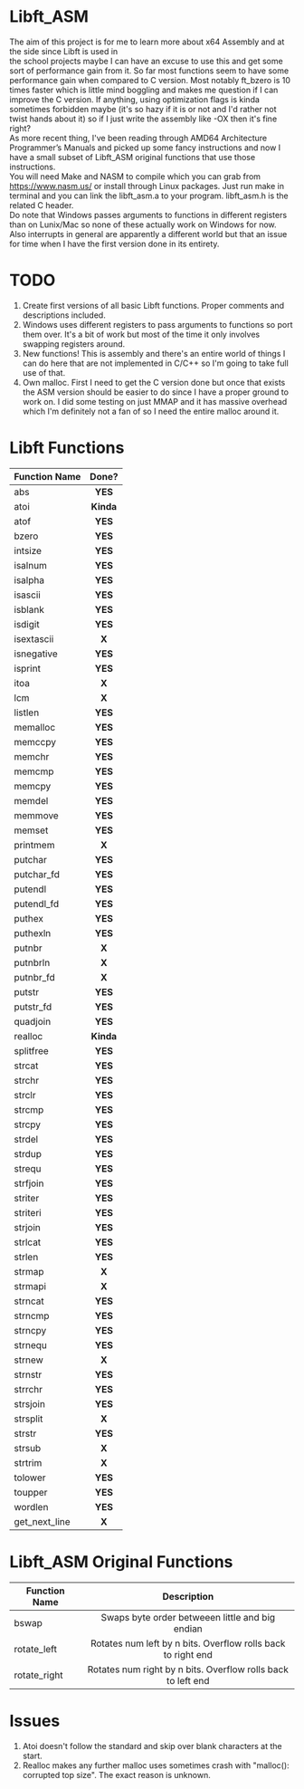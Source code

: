 # Libft_ASM
The aim of this project is for me to learn more about x64 Assembly and at the side since Libft is used in</br>
the school projects maybe I can have an excuse to use this and get some sort of performance gain from it. So far most functions seem to have some performance gain when compared to C version. Most notably ft_bzero is 10 times faster which is little mind boggling and makes me question if I can improve the C version. If anything, using optimization flags is kinda sometimes forbidden maybe (it's so hazy if it is or not and I'd rather not twist hands about it) so if I just write the assembly like -OX then it's fine right?</br>
As more recent thing, I've been reading through AMD64 Architecture
Programmer’s Manuals and picked up some fancy instructions and now I have a small subset of Libft_ASM original functions that use those instructions.</br>
You will need Make and NASM to compile which you can grab from https://www.nasm.us/ or install through Linux packages. Just run make in terminal and you can link the libft_asm.a to your program. libft_asm.h is the related C header.</br>
Do note that Windows passes arguments to functions in different registers than on Lunix/Mac so none of these actually work on Windows for now. Also interrupts in general are apparently a different world but that an issue for time when I have the first version done in its entirety.

# TODO

1. Create first versions of all basic Libft functions. Proper comments and descriptions included.
2. Windows uses different registers to pass arguments to functions so port them over. It's a bit of work but most of the time it only involves swapping registers around.
3. New functions! This is assembly and there's an entire world of things I can do here that are not implemented in C/C++ so I'm going to take full use of that.
4. Own malloc. First I need to get the C version done but once that exists the ASM version should be easier to do since I have a proper ground to work on. I did some testing on just MMAP and it has massive overhead which I'm definitely not a fan of so I need the entire malloc around it.

# Libft Functions

| Function Name    | Done?                                                                                    |
| ---------------- | :---------------------------------------------------------------------------------------: |
| abs              | **YES**                                                                                  |
| atoi             | **Kinda**                                                                                  |
| atof             | **YES**                                                                                  |
| bzero            | **YES**                                                                                  |
| intsize          | **YES**                                                                                  |
| isalnum          | **YES**                                                                                  |
| isalpha          | **YES**                                                                                  |
| isascii          | **YES**                                                                                  |
| isblank          | **YES**                                                                                  |
| isdigit          | **YES**                                                                                  |
| isextascii       | **X**                                                                                  |
| isnegative       | **YES**                                                                                  |
| isprint          | **YES**                                                                                  |
| itoa             | **X**                                                                                  |
| lcm              | **X**                                                                                  |
| listlen          | **YES**                                                                                  |
| memalloc         | **YES**                                                                                  |
| memccpy          | **YES**                                                                                  |
| memchr           | **YES**                                                                                  |
| memcmp           | **YES**                                                                                  |
| memcpy           | **YES**                                                                                  |
| memdel           | **YES**                                                                                  |
| memmove          | **YES**                                                                                  |
| memset           | **YES**                                                                                  |
| printmem         | **X**                                                                                  |
| putchar          | **YES**                                                                                  |
| putchar_fd       | **YES**                                                                                  |
| putendl          | **YES**                                                                                  |
| putendl_fd       | **YES**                                                                                  |
| puthex           | **YES**                                                                                  |
| puthexln         | **YES**                                                                                  |
| putnbr           | **X**                                                                                  |
| putnbrln         | **X**                                                                                  |
| putnbr_fd        | **X**                                                                                  |
| putstr           | **YES**                                                                                  |
| putstr_fd        | **YES**                                                                                  |
| quadjoin         | **YES**                                                                                  |
| realloc          | **Kinda**                                                                                  |
| splitfree        | **YES**                                                                                  |
| strcat           | **YES**                                                                                  |
| strchr           | **YES**                                                                                  |
| strclr           | **YES**                                                                                  |
| strcmp           | **YES**                                                                                  |
| strcpy           | **YES**                                                                                  |
| strdel           | **YES**                                                                                  |
| strdup           | **YES**                                                                                  |
| strequ           | **YES**                                                                                  |
| strfjoin         | **YES**                                                                                  |
| striter          | **YES**                                                                                  |
| striteri         | **YES**                                                                                  |
| strjoin          | **YES**                                                                                  |
| strlcat          | **YES**                                                                                  |
| strlen           | **YES**                                                                                  |
| strmap           | **X**                                                                                  |
| strmapi          | **X**                                                                                  |
| strncat          | **YES**                                                                                  |
| strncmp          | **YES**                                                                                  |
| strncpy          | **YES**                                                                                  |
| strnequ          | **YES**                                                                                  |
| strnew           | **X**                                                                                  |
| strnstr          | **YES**                                                                                  |
| strrchr          | **YES**                                                                                  |
| strsjoin         | **YES**                                                                                  |
| strsplit         | **X**                                                                                  |
| strstr           | **YES**                                                                                  |
| strsub           | **X**                                                                                  |
| strtrim          | **X**                                                                                  |
| tolower          | **YES**                                                                                  |
| toupper          | **YES**                                                                                  |
| wordlen          | **YES**                                                                                  |
| get_next_line    | **X**                                                                                  |

# Libft_ASM Original Functions

| Function Name    | Description                                                                            |
| ---------------- | :---------------------------------------------------------------------------------------: |
| bswap            | Swaps byte order betweeen little and big endian                                         |
| rotate_left      | Rotates num left by n bits. Overflow rolls back to right end                            |
| rotate_right     | Rotates num right by n bits. Overflow rolls back to left end                            |

# Issues
1. Atoi doesn't follow the standard and skip over blank characters at the start.
2. Realloc makes any further malloc uses sometimes crash with "malloc(): corrupted top size". The exact reason is unknown.
